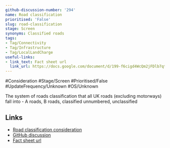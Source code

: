 ```yaml
---
github-discussion-number: '294'
name: Road classification
prioritised: 'False'
slug: road-classification
stage: Screen
synonyms: Classified roads
tags:
- Tag/Connectivity
- Tag/Infrastructure
- Tag/LocalLandCharge
useful-links:
- link_text: Fact sheet url
  link_url: https://docs.google.com/document/d/199-f6cigd4WcQm2jFDlb7qt3HrriLPkvY95qNzbQ-34/edit#heading=h.lb9do641w06g
---
```


#Consideration #Stage/Screen #Prioritised/False #UpdateFrequency/Unknown #OS/Unknown

The system of roads classification that all UK roads (excluding motorways) fall into - A roads, B roads, classified unnumbered, unclassified

## Links

* [Road classification consideration](https://design.planning.data.gov.uk/planning-consideration/road-classification)
* [GitHub discussion](https://github.com/digital-land/data-standards-backlog/discussions/294)
* [Fact sheet url](https://docs.google.com/document/d/199-f6cigd4WcQm2jFDlb7qt3HrriLPkvY95qNzbQ-34/edit#heading=h.lb9do641w06g)